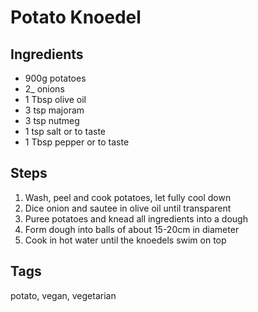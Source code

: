 # Potato Knoedel

## Ingredients

* 900g potatoes 
* 2_ onions
* 1 Tbsp olive oil
* 3 tsp majoram
* 3 tsp nutmeg
* 1 tsp salt or to taste
* 1 Tbsp pepper or to taste

## Steps

1. Wash, peel and cook potatoes, let fully cool down
2. Dice onion and sautee in olive oil until transparent
3. Puree potatoes and knead all ingredients into a dough
4. Form dough into balls of about 15-20cm in diameter
5. Cook in hot water until the knoedels swim on top

## Tags
potato, vegan, vegetarian
